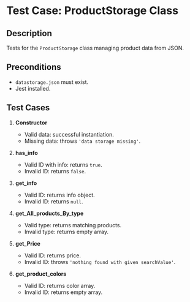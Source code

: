 # Test Case: ProductStorage Class

## Description

Tests for the `ProductStorage` class managing product data from JSON.

## Preconditions

- `datastorage.json` must exist.
- Jest installed.

## Test Cases

1. **Constructor**

   - Valid data: successful instantiation.
   - Missing data: throws `'data storage missing'`.

2. **has_info**

   - Valid ID with info: returns `true`.
   - Invalid ID: returns `false`.

3. **get_info**

   - Valid ID: returns info object.
   - Invalid ID: returns `null`.

4. **get_All_products_By_type**

   - Valid type: returns matching products.
   - Invalid type: returns empty array.

5. **get_Price**

   - Valid ID: returns price.
   - Invalid ID: throws `'nothing found with given searchValue'`.

6. **get_product_colors**
   - Valid ID: returns color array.
   - Invalid ID: returns empty array.
